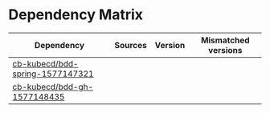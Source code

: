 # Dependency Matrix

Dependency | Sources | Version | Mismatched versions
---------- | ------- | ------- | -------------------
[cb-kubecd/bdd-spring-1577147321](https://github.com/cb-kubecd/bdd-spring-1577147321.git) |  | []() | 
[cb-kubecd/bdd-gh-1577148435](https://github.com/cb-kubecd/bdd-gh-1577148435.git) |  | []() | 
